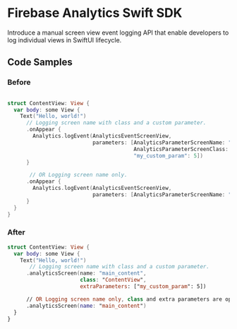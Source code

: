 # Firebase Analytics Swift SDK

Introduce a manual screen view event logging API that enable developers to log individual views in SwiftUI lifecycle.

## Code Samples

### Before
```swift

struct ContentView: View {
  var body: some View {
    Text("Hello, world!")
      // Logging screen name with class and a custom parameter.
      .onAppear {
        Analytics.logEvent(AnalyticsEventScreenView,
                           parameters: [AnalyticsParameterScreenName: "main_content",
                                        AnalyticsParameterScreenClass: "ContentView",
                                        "my_custom_param": 5])
      }

       // OR Logging screen name only.
      .onAppear {
        Analytics.logEvent(AnalyticsEventScreenView,
                           parameters: [AnalyticsParameterScreenName: "main_content"])
      }
  }
}

```

### After
```swift
struct ContentView: View {
  var body: some View {
    Text("Hello, world!")
       // Logging screen name with class and a custom parameter.
      .analyticsScreen(name: "main_content",
                       class: "ContentView",
                       extraParameters: ["my_custom_param": 5])

      // OR Logging screen name only, class and extra parameters are optional.
      .analyticsScreen(name: "main_content")
  }
}
```




